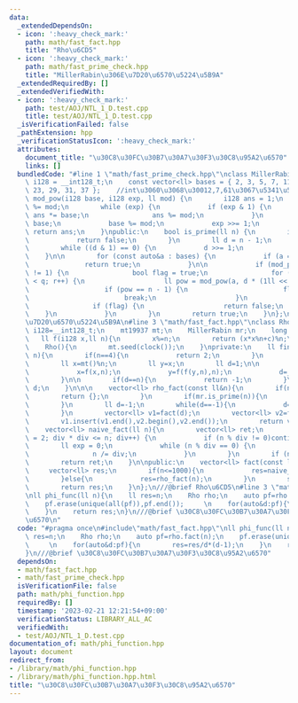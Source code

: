 ```yaml
---
data:
  _extendedDependsOn:
  - icon: ':heavy_check_mark:'
    path: math/fast_fact.hpp
    title: "Rho\u6CD5"
  - icon: ':heavy_check_mark:'
    path: math/fast_prime_check.hpp
    title: "MillerRabin\u306E\u7D20\u6570\u5224\u5B9A"
  _extendedRequiredBy: []
  _extendedVerifiedWith:
  - icon: ':heavy_check_mark:'
    path: test/AOJ/NTL_1_D.test.cpp
    title: test/AOJ/NTL_1_D.test.cpp
  _isVerificationFailed: false
  _pathExtension: hpp
  _verificationStatusIcon: ':heavy_check_mark:'
  attributes:
    document_title: "\u30C8\u30FC\u30B7\u30A7\u30F3\u30C8\u95A2\u6570"
    links: []
  bundledCode: "#line 1 \"math/fast_prime_check.hpp\"\nclass MillerRabin {\n    using\
    \ i128 = __int128_t;\n    const vector<ll> bases = { 2, 3, 5, 7, 11, 13, 17, 19,\
    \ 23, 29, 31, 37 };    //int\u3060\u3068\u30012,7,61\u3067\u5341\u5206\n    i128\
    \ mod_pow(i128 base, i128 exp, ll mod) {\n        i128 ans = 1;\n        base\
    \ %= mod;\n        while (exp) {\n            if (exp & 1) {\n               \
    \ ans *= base;\n                ans %= mod;\n            }\n            base *=\
    \ base;\n            base %= mod;\n            exp >>= 1;\n        }\n       \
    \ return ans;\n    }\npublic:\n    bool is_prime(ll n) {\n        if (n < 2) {\n\
    \            return false;\n        }\n        ll d = n - 1;\n        ll q = 0;\n\
    \        while ((d & 1) == 0) {\n            d >>= 1;\n            q++;\n    \
    \    }\n\n        for (const auto&a : bases) {\n            if (a == n) {\n  \
    \              return true;\n            }\n\n            if (mod_pow(a, d, n)\
    \ != 1) {\n                bool flag = true;\n                for (ll r = 0; r\
    \ < q; r++) {\n                    ll pow = mod_pow(a, d * (1ll << r), n);\n \
    \                   if (pow == n - 1) {\n                        flag = false;\n\
    \                        break;\n                    }\n                }\n\n\
    \                if (flag) {\n                    return false;\n            \
    \    }\n            }\n        }\n        return true;\n    }\n};\n///@brief MillerRabin\u306E\
    \u7D20\u6570\u5224\u5B9A\n#line 3 \"math/fast_fact.hpp\"\nclass Rho{\n    using\
    \ i128=__int128_t;\n    mt19937 mt;\n    MillerRabin mr;\n    long long c;\n \
    \   ll f(i128 x,ll n){\n        x%=n;\n        return (x*x%n+c)%n;\n    }\npublic:\n\
    \    Rho(){\n        mt.seed(clock());\n    }\nprivate:\n    ll find_factor(ll\
    \ n){\n        if(n==4){\n            return 2;\n        }\n        c=mt()%n;\n\
    \        ll x=mt()%n;\n        ll y=x;\n        ll d=1;\n\n        while(d==1){\n\
    \            x=f(x,n);\n            y=f(f(y,n),n);\n            d=__gcd(abs(x-y),n);\n\
    \        }\n\n        if(d==n){\n            return -1;\n        }\n        return\
    \ d;\n    }\n\n\n    vector<ll> rho_fact(const ll&n){\n        if(n<2){\n    \
    \        return {};\n        }\n        if(mr.is_prime(n)){\n            return{n};\n\
    \        }\n        ll d=-1;\n        while(d==-1){\n            d=find_factor(n);\n\
    \        }\n        vector<ll> v1=fact(d);\n        vector<ll> v2=fact(n/d);\n\
    \        v1.insert(v1.end(),v2.begin(),v2.end());\n        return v1;\n    }\n\
    \    vector<ll> naive_fact(ll n){\n        vector<ll> ret;\n        for (ll div\
    \ = 2; div * div <= n; div++) {\n            if (n % div != 0)continue;\n    \
    \        ll exp = 0;\n            while (n % div == 0) {\n                ret.push_back(div);\n\
    \                n /= div;\n            }\n        }\n        if (n != 1)ret.push_back(n);\n\
    \        return ret;\n    }\n\npublic:\n    vector<ll> fact(const ll n){\n   \
    \     vector<ll> res;\n        if(n<=1000){\n            res=naive_fact(n);\n\
    \        }else{\n            res=rho_fact(n);\n        }\n        sort(all(res));\n\
    \        return res;\n    }\n};\n///@brief Rho\u6CD5\n#line 3 \"math/phi_function.hpp\"\
    \nll phi_func(ll n){\n    ll res=n;\n    Rho rho;\n    auto pf=rho.fact(n);\n\
    \    pf.erase(unique(all(pf)),pf.end());     \n    for(auto&d:pf){\n        res=res/d*(d-1);\n\
    \    }\n    return res;\n}\n///@brief \u30C8\u30FC\u30B7\u30A7\u30F3\u30C8\u95A2\
    \u6570\n"
  code: "#pragma once\n#include\"math/fast_fact.hpp\"\nll phi_func(ll n){\n    ll\
    \ res=n;\n    Rho rho;\n    auto pf=rho.fact(n);\n    pf.erase(unique(all(pf)),pf.end());\
    \     \n    for(auto&d:pf){\n        res=res/d*(d-1);\n    }\n    return res;\n\
    }\n///@brief \u30C8\u30FC\u30B7\u30A7\u30F3\u30C8\u95A2\u6570"
  dependsOn:
  - math/fast_fact.hpp
  - math/fast_prime_check.hpp
  isVerificationFile: false
  path: math/phi_function.hpp
  requiredBy: []
  timestamp: '2023-02-21 12:21:54+09:00'
  verificationStatus: LIBRARY_ALL_AC
  verifiedWith:
  - test/AOJ/NTL_1_D.test.cpp
documentation_of: math/phi_function.hpp
layout: document
redirect_from:
- /library/math/phi_function.hpp
- /library/math/phi_function.hpp.html
title: "\u30C8\u30FC\u30B7\u30A7\u30F3\u30C8\u95A2\u6570"
---
```

